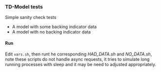 ### TD-Model tests
Simple sanity check tests
- A model with some backing indicator data
- A model with no backing indicator data


#### Run
Edit `vars.sh`, then runt he corresponding *HAD_DATA.sh* and *NO_DATA.sh*, note these scripts do not handle async requests, it tries to simulate long running processes with sleep and it may be need to adjusted appropriately. 

